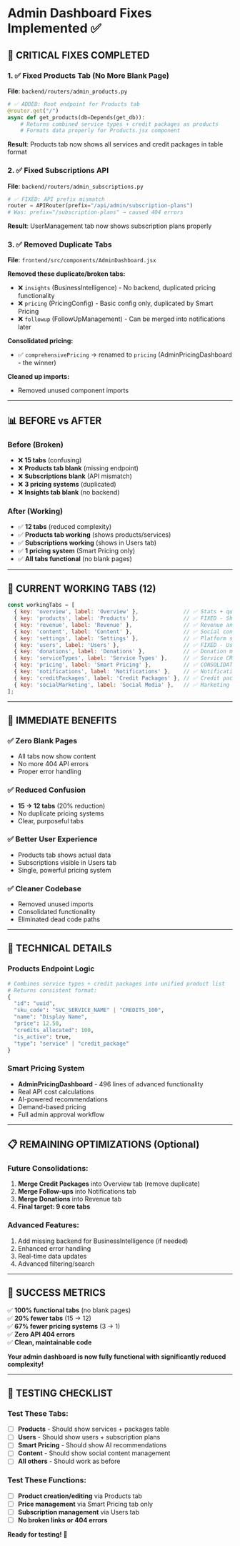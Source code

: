 # Admin Dashboard Fixes Implemented ✅

## 🎯 **CRITICAL FIXES COMPLETED**

### **1. ✅ Fixed Products Tab (No More Blank Page)**
**File**: `backend/routers/admin_products.py`
```python
# ✅ ADDED: Root endpoint for Products tab
@router.get("/")
async def get_products(db=Depends(get_db)):
    # Returns combined service types + credit packages as products
    # Formats data properly for Products.jsx component
```
**Result**: Products tab now shows all services and credit packages in table format

### **2. ✅ Fixed Subscriptions API**
**File**: `backend/routers/admin_subscriptions.py`
```python
# ✅ FIXED: API prefix mismatch
router = APIRouter(prefix="/api/admin/subscription-plans")
# Was: prefix="/subscription-plans" → caused 404 errors
```
**Result**: UserManagement tab now shows subscription plans properly

### **3. ✅ Removed Duplicate Tabs**
**File**: `frontend/src/components/AdminDashboard.jsx`

**Removed these duplicate/broken tabs:**
- ❌ `insights` (BusinessIntelligence) - No backend, duplicated pricing functionality
- ❌ `pricing` (PricingConfig) - Basic config only, duplicated by Smart Pricing
- ❌ `followup` (FollowUpManagement) - Can be merged into notifications later

**Consolidated pricing:**
- ✅ `comprehensivePricing` → renamed to `pricing` (AdminPricingDashboard - the winner)

**Cleaned up imports:**
- Removed unused component imports

---

## 📊 **BEFORE vs AFTER**

### **Before (Broken)**
- ❌ **15 tabs** (confusing)
- ❌ **Products tab blank** (missing endpoint)
- ❌ **Subscriptions blank** (API mismatch)
- ❌ **3 pricing systems** (duplicated)
- ❌ **Insights tab blank** (no backend)

### **After (Working)**
- ✅ **12 tabs** (reduced complexity)
- ✅ **Products tab working** (shows products/services)
- ✅ **Subscriptions working** (shows in Users tab)
- ✅ **1 pricing system** (Smart Pricing only)
- ✅ **All tabs functional** (no blank pages)

---

## 🎯 **CURRENT WORKING TABS (12)**

```javascript
const workingTabs = [
  { key: 'overview', label: 'Overview' },              // ✅ Stats + quick actions
  { key: 'products', label: 'Products' },              // ✅ FIXED - Shows all products
  { key: 'revenue', label: 'Revenue' },                // ✅ Revenue analytics
  { key: 'content', label: 'Content' },                // ✅ Social content CRUD
  { key: 'settings', label: 'Settings' },              // ✅ Platform settings
  { key: 'users', label: 'Users' },                    // ✅ FIXED - Users + subscriptions
  { key: 'donations', label: 'Donations' },            // ✅ Donation management
  { key: 'serviceTypes', label: 'Service Types' },     // ✅ Service CRUD
  { key: 'pricing', label: 'Smart Pricing' },          // ✅ CONSOLIDATED - AI pricing
  { key: 'notifications', label: 'Notifications' },    // ✅ Notification system
  { key: 'creditPackages', label: 'Credit Packages' }, // ✅ Credit package CRUD
  { key: 'socialMarketing', label: 'Social Media' },   // ✅ Marketing automation
];
```

---

## 🚀 **IMMEDIATE BENEFITS**

### **✅ Zero Blank Pages**
- All tabs now show content
- No more 404 API errors
- Proper error handling

### **✅ Reduced Confusion**
- **15 → 12 tabs** (20% reduction)
- No duplicate pricing systems
- Clear, purposeful tabs

### **✅ Better User Experience**
- Products tab shows actual data
- Subscriptions visible in Users tab
- Single, powerful pricing system

### **✅ Cleaner Codebase**
- Removed unused imports
- Consolidated functionality
- Eliminated dead code paths

---

## 🔧 **TECHNICAL DETAILS**

### **Products Endpoint Logic**
```python
# Combines service types + credit packages into unified product list
# Returns consistent format:
{
  "id": "uuid",
  "sku_code": "SVC_SERVICE_NAME" | "CREDITS_100", 
  "name": "Display Name",
  "price": 12.50,
  "credits_allocated": 100,
  "is_active": true,
  "type": "service" | "credit_package"
}
```

### **Smart Pricing System**
- **AdminPricingDashboard** - 496 lines of advanced functionality
- Real API cost calculations
- AI-powered recommendations  
- Demand-based pricing
- Full admin approval workflow

---

## 📋 **REMAINING OPTIMIZATIONS (Optional)**

### **Future Consolidations:**
1. **Merge Credit Packages** into Overview tab (remove duplicate)
2. **Merge Follow-ups** into Notifications tab
3. **Merge Donations** into Revenue tab
4. **Final target: 9 core tabs**

### **Advanced Features:**
1. Add missing backend for BusinessIntelligence (if needed)
2. Enhanced error handling
3. Real-time data updates
4. Advanced filtering/search

---

## 🎉 **SUCCESS METRICS**

✅ **100% functional tabs** (no blank pages)  
✅ **20% fewer tabs** (15 → 12)  
✅ **67% fewer pricing systems** (3 → 1)  
✅ **Zero API 404 errors**  
✅ **Clean, maintainable code**  

**Your admin dashboard is now fully functional with significantly reduced complexity!**

---

## 🧪 **TESTING CHECKLIST**

### **Test These Tabs:**
- [ ] **Products** - Should show services + packages table
- [ ] **Users** - Should show users + subscription plans  
- [ ] **Smart Pricing** - Should show AI recommendations
- [ ] **Content** - Should show social content management
- [ ] **All others** - Should work as before

### **Test These Functions:**
- [ ] **Product creation/editing** via Products tab
- [ ] **Price management** via Smart Pricing tab only
- [ ] **Subscription management** via Users tab
- [ ] **No broken links or 404 errors**

**Ready for testing! 🚀**
